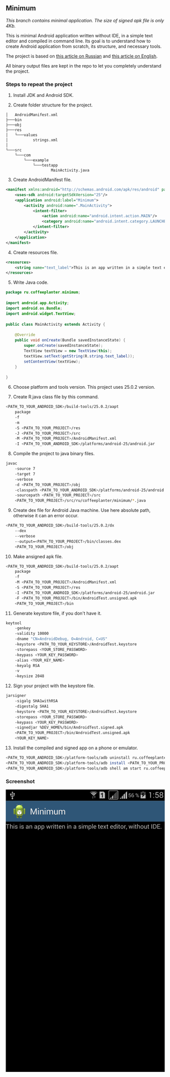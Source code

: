 ## Minimum

*This branch contains minimal application. The size of signed apk file is only 4Kb.*

This is minimal Android application written without IDE, in a simple text editor and compiled in command line.
Its goal is to understand how to create Android application from scratch, its structure, and necessary tools.

The project is based on [this article on Russian](https://habrahabr.ru/post/210584/) and [this article on English](http://geosoft.no/development/android.html).

All binary output files are kept in the repo to let you completely understand the project.

### Steps to repeat the project

1. Install JDK and Android SDK.

2. Create folder structure for the project.
```
│   AndroidManifest.xml
├───bin
├───obj
├───res
│   └───values
│           strings.xml
│
└───src
    └───com
        └───example
            └───testapp
                    MainActivity.java
```

3. Create AndroidManifest file.
```xml
<manifest xmlns:android="http://schemas.android.com/apk/res/android" package="ru.coffeeplanter.minimum">
	<uses-sdk android:targetSdkVersion="25"/>
	<application android:label="Minimum">
		<activity android:name=".MainActivity">
			<intent-filter>
				<action android:name="android.intent.action.MAIN"/>
				<category android:name="android.intent.category.LAUNCHER"/>
			</intent-filter>
		</activity>
	</application>
</manifest>
```

4. Create resources file.
```xml
<resources>
	<string name="text_label">This is an app written in a simple text editor, without IDE.</string>
</resources>
```

5. Write Java code.
```java
package ru.coffeeplanter.minimum;

import android.app.Activity;
import android.os.Bundle;
import android.widget.TextView;

public class MainActivity extends Activity {

	@Override
	public void onCreate(Bundle savedInstanceState) {
		super.onCreate(savedInstanceState);
		TextView textView = new TextView(this);
		textView.setText(getString(R.string.text_label));
		setContentView(textView);
	}

}
```

6. Choose platform and tools version. This project uses 25.0.2 version.

7. Create R.java class file by this command.
```bash
<PATH_TO_YOUR_ANDROID_SDK>/build-tools/25.0.2/aapt
	package
	-f
	-m
	-S <PATH_TO_YOUR_PROJECT>/res
	-J <PATH_TO_YOUR_PROJECT>/src
	-M <PATH_TO_YOUR_PROJECT>/AndroidManifest.xml
	-I <PATH_TO_YOUR_ANDROID_SDK>/platforms/android-25/android.jar
```

8. Compile the project to java binary files.
```bash
javac
	-source 7
	-target 7
	-verbose
	-d <PATH_TO_YOUR_PROJECT>/obj
	-classpath <PATH_TO_YOUR_ANDROID_SDK>/platforms/android-25/android.jar:<PATH_TO_YOUR_PROJECT>/obj
	-sourcepath <PATH_TO_YOUR_PROJECT>/src
	<PATH_TO_YOUR_PROJECT>/src/ru/coffeeplanter/minimum/*.java
```

9. Create dex file for Android Java machine. Use here absolute path, otherwise it can an error occur.
```bash
<PATH_TO_YOUR_ANDROID_SDK>/build-tools/25.0.2/dx
	--dex
	--verbose
	--output=<PATH_TO_YOUR_PROJECT>/bin/classes.dex
	<PATH_TO_YOUR_PROJECT>/obj
```

10. Make ansigned apk file.
```bash
<PATH_TO_YOUR_ANDROID_SDK>/build-tools/25.0.2/aapt
	package
	-f
	-M <PATH_TO_YOUR_PROJECT>/AndroidManifest.xml
	-S <PATH_TO_YOUR_PROJECT>/res
	-I <PATH_TO_YOUR_ANDROID_SDK>/platforms/android-25/android.jar
	-F <PATH_TO_YOUR_PROJECT>/bin/AndroidTest.unsigned.apk
	<PATH_TO_YOUR_PROJECT>/bin
```

11. Generate keystore file, if you don't have it.
```bash
keytool
	-genkey
	-validity 10000
	-dname "CN=AndroidDebug, O=Android, C=US"
	-keystore <PATH_TO_YOUR_KEYSTORE>/AndroidTest.keystore
	-storepass <YOUR_STORE_PASSWORD>
	-keypass <YOUR_KEY_PASSWORD>
	-alias <YOUR_KEY_NAME>
	-keyalg RSA
	-v
	-keysize 2048
```

12. Sign your project with the keystore file.
```bash
jarsigner
	-sigalg SHA1withRSA
	-digestalg SHA1
	-keystore <PATH_TO_YOUR_KEYSTORE>/AndroidTest.keystore
	-storepass <YOUR_STORE_PASSWORD>
	-keypass <YOUR_KEY_PASSWORD>
	-signedjar %DEV_HOME%/bin/AndroidTest.signed.apk
	<PATH_TO_YOUR_PROJECT>/bin/AndroidTest.unsigned.apk
	<YOUR_KEY_NAME>
```

13. Install the compiled and signed app on a phone or emulator.
```bash
<PATH_TO_YOUR_ANDROID_SDK>/platform-tools/adb uninstall ru.coffeeplanter.minimum
<PATH_TO_YOUR_ANDROID_SDK>/platform-tools/adb install <PATH_TO_YOUR_PROJECT>/bin/AndroidTest.signed.apk
<PATH_TO_YOUR_ANDROID_SDK>/platform-tools/adb shell am start ru.coffeeplanter.minimum/ru.coffeeplanter.minimum.MainActivity
```

### Screenshot
![Screenshot](/screenshot.png?raw=true "Screenshot")
